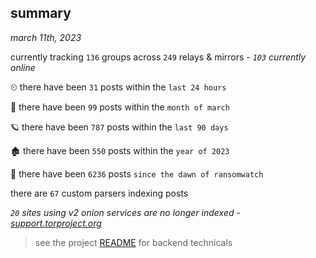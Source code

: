
## summary
_march 11th, 2023_

currently tracking `136` groups across `249` relays & mirrors - _`103` currently online_

⏲ there have been `31` posts within the `last 24 hours`

🦈 there have been `99` posts within the `month of march`

🪐 there have been `787` posts within the `last 90 days`

🏚 there have been `550` posts within the `year of 2023`

🦕 there have been `6236` posts `since the dawn of ransomwatch`

there are `67` custom parsers indexing posts

_`20` sites using v2 onion services are no longer indexed - [support.torproject.org](https://support.torproject.org/onionservices/v2-deprecation/)_

> see the project [README](https://github.com/joshhighet/ransomwatch#ransomwatch--) for backend technicals
